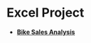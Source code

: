 # Excel Project

* **[Bike Sales Analysis](https://github.com/al1fandi/Excel_Project/tree/198d5f681dbfffdf84e6cc8b7a11433fa3f4603e/Bike%20Sales%20Analysis)**




